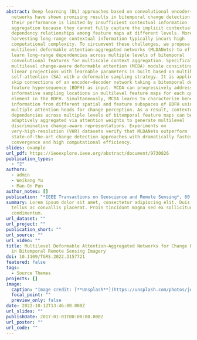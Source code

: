 ```yaml
---
abstract: Deep learning (DL) approaches based on convolutional encoder–decoder
  networks have shown promising results in bitemporal change detection. However,
  their performance is limited by insufficient contextual information
  aggregation because they cannot fully capture the implicit contextual
  dependency relationships among feature maps at different levels. Moreover,
  harvesting long-range contextual information typically incurs high
  computational complexity. To circumvent these challenges, we propose
  multilevel deformable attention-aggregated networks (MLDANets) to effectively
  learn long-range dependencies across multiple levels of bitemporal
  convolutional features for multiscale context aggregation. Specifically, a
  multilevel change-aware deformable attention (MCDA) module consisting of
  linear projections with learnable parameters is built based on multihead
  self-attention (SA) with a deformable sampling strategy. It is applied in the
  skip connections of an encoder–decoder network taking a bitemporal deep
  feature hypersequence (BDFH) as input. MCDA can progressively address a set of
  informative sampling locations in multilevel feature maps for each query
  element in the BDFH. Simultaneously, MCDA learns to characterize beneficial
  information from different spatial and feature subspaces of BDFH using
  multiple attention heads for change perception. As a result, contextual
  dependencies across multiple levels of bitemporal feature maps can be
  adaptively aggregated via attention weights to generate multilevel
  discriminative change-aware representations. Experiments on
  very-high-resolution (VHR) datasets verify that MLDANets outperform
  state-of-the-art change detection approaches with dramatically faster training
  convergence and high computational efficiency.
slides: example
url_pdf: https://ieeexplore.ieee.org/abstract/document/9730826
publication_types:
  - "2"
authors:
  - admin
  - Weikang Yu
  - Man-On Pun
author_notes: []
publication: "*IEEE Transactions on Geoscience and Remote Sensing*, 60:1-18"
summary: Lorem ipsum dolor sit amet, consectetur adipiscing elit. Duis posuere
  tellus ac convallis placerat. Proin tincidunt magna sed ex sollicitudin
  condimentum.
url_dataset: ""
url_project: ""
publication_short: ""
url_source: ""
url_video: ""
title: Multilevel Deformable Attention-Aggregated Networks for Change Detection
  in Bitemporal Remote Sensing Imagery
doi: 10.1109/TGRS.2022.3157721
featured: false
tags:
  - Source Themes
projects: []
image:
  caption: "Image credit: [**Unsplash**](https://unsplash.com/photos/jdD8gXaTZsc)"
  focal_point: ""
  preview_only: false
date: 2022-10-12T13:46:00.000Z
url_slides: ""
publishDate: 2017-01-01T00:00:00.000Z
url_poster: ""
url_code: ""
---
```

